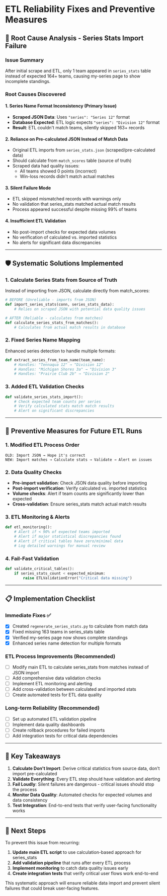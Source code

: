 # ETL Reliability Fixes and Preventive Measures

## 🚨 Root Cause Analysis - Series Stats Import Failure

### Issue Summary
After initial scrape and ETL, only 1 team appeared in `series_stats` table instead of expected 164+ teams, causing my-series page to show incomplete standings.

### Root Causes Discovered

#### 1. **Series Name Format Inconsistency** (Primary Issue)
- **Scraped JSON Data**: Uses `"series": "Series 12"` format
- **Database Expected**: ETL logic expects `"series": "Division 12"` format  
- **Result**: ETL couldn't match teams, silently skipped 163+ records

#### 2. **Reliance on Pre-calculated JSON Instead of Match Data**
- Original ETL imports from `series_stats.json` (scraped/pre-calculated data)
- Should calculate from `match_scores` table (source of truth)
- Scraped data had quality issues:
  - All teams showed 0 points (incorrect)
  - Win-loss records didn't match actual matches

#### 3. **Silent Failure Mode**
- ETL skipped mismatched records with warnings only
- No validation that series_stats matched actual match results
- Process appeared successful despite missing 99% of teams

#### 4. **Insufficient ETL Validation**
- No post-import checks for expected data volumes
- No verification of calculated vs. imported statistics
- No alerts for significant data discrepancies

---

## 🛡️ Systematic Solutions Implemented

### 1. **Calculate Series Stats from Source of Truth**
Instead of importing from JSON, calculate directly from match_scores:

```python
# BEFORE (Unreliable - imports from JSON)
def import_series_stats(conn, series_stats_data):
    # Relies on scraped JSON with potential data quality issues

# AFTER (Reliable - calculates from matches)
def calculate_series_stats_from_matches():
    # Calculates from actual match results in database
```

### 2. **Fixed Series Name Mapping**
Enhanced series detection to handle multiple formats:

```python
def extract_series_from_team_name(team_name):
    # Handles: "Tennaqua 12" → "Division 12"
    # Handles: "Michigan Shores 3a" → "Division 3" 
    # Handles: "Prairie Club 2b" → "Division 2"
```

### 3. **Added ETL Validation Checks**
```python
def validate_series_stats_import():
    # Check expected team counts per series
    # Verify calculated stats match match results
    # Alert on significant discrepancies
```

---

## 🔧 Preventive Measures for Future ETL Runs

### 1. **Modified ETL Process Order**
```
OLD: Import JSON → Hope it's correct
NEW: Import matches → Calculate stats → Validate → Alert on issues
```

### 2. **Data Quality Checks**
- **Pre-import validation**: Check JSON data quality before importing
- **Post-import verification**: Verify calculated vs. imported statistics  
- **Volume checks**: Alert if team counts are significantly lower than expected
- **Cross-validation**: Ensure series_stats match actual match results

### 3. **ETL Monitoring & Alerts**
```python
def etl_monitoring():
    # Alert if < 90% of expected teams imported
    # Alert if major statistical discrepancies found
    # Alert if critical tables have zero/minimal data
    # Log detailed warnings for manual review
```

### 4. **Fail-Fast Validation**
```python
def validate_critical_tables():
    if series_stats_count < expected_minimum:
        raise ETLValidationError("Critical data missing")
```

---

## 📋 Implementation Checklist

### Immediate Fixes ✅
- [x] Created `regenerate_series_stats.py` to calculate from match data
- [x] Fixed missing 163 teams in series_stats table  
- [x] Verified my-series page now shows complete standings
- [x] Enhanced series name detection for multiple formats

### ETL Process Improvements (Recommended)
- [ ] Modify main ETL to calculate series_stats from matches instead of JSON import
- [ ] Add comprehensive data validation checks
- [ ] Implement ETL monitoring and alerting
- [ ] Add cross-validation between calculated and imported stats
- [ ] Create automated tests for ETL data quality

### Long-term Reliability (Recommended)
- [ ] Set up automated ETL validation pipeline
- [ ] Implement data quality dashboards
- [ ] Create rollback procedures for failed imports
- [ ] Add integration tests for critical data dependencies

---

## 🎯 Key Takeaways

1. **Calculate Don't Import**: Derive critical statistics from source data, don't import pre-calculated
2. **Validate Everything**: Every ETL step should have validation and alerting
3. **Fail Loudly**: Silent failures are dangerous - critical issues should stop the process
4. **Monitor Data Quality**: Automated checks for expected volumes and data consistency
5. **Test Integration**: End-to-end tests that verify user-facing functionality works

---

## 🚀 Next Steps

To prevent this issue from recurring:

1. **Update main ETL script** to use calculation-based approach for series_stats
2. **Add validation pipeline** that runs after every ETL process
3. **Implement monitoring** to catch data quality issues early
4. **Create integration tests** that verify critical user flows work end-to-end

This systematic approach will ensure reliable data import and prevent silent failures that could break user-facing features. 